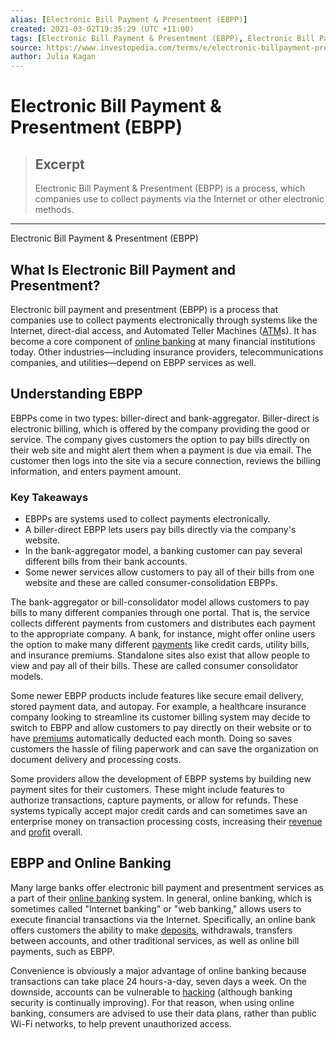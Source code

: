 ```yaml
---
alias: [Electronic Bill Payment & Presentment (EBPP)]
created: 2021-03-02T19:35:29 (UTC +11:00)
tags: [Electronic Bill Payment & Presentment (EBPP), Electronic Bill Payment & Presentment (EBPP)]
source: https://www.investopedia.com/terms/e/electronic-billpayment-presentment.asp
author: Julia Kagan
---
```


# Electronic Bill Payment & Presentment (EBPP)

> ## Excerpt
> Electronic Bill Payment & Presentment (EBPP) is a process, which companies use to collect payments via the Internet or other electronic methods.

---

Electronic Bill Payment & Presentment (EBPP)
## What Is Electronic Bill Payment and Presentment?

Electronic bill payment and presentment (EBPP) is a process that companies use to collect payments electronically through systems like the Internet, direct-dial access, and Automated Teller Machines ([ATM](https://www.investopedia.com/terms/a/atm.asp)s). It has become a core component of [online banking](https://www.investopedia.com/terms/o/onlinebanking.asp) at many financial institutions today. Other industries—including insurance providers, telecommunications companies, and utilities—depend on EBPP services as well.

## Understanding EBPP

EBPPs come in two types: biller-direct and bank-aggregator. Biller-direct is electronic billing, which is offered by the company providing the good or service. The company gives customers the option to pay bills directly on their web site and might alert them when a payment is due via email. The customer then logs into the site via a secure connection, reviews the billing information, and enters payment amount.

### Key Takeaways

-   EBPPs are systems used to collect payments electronically.
-   A biller-direct EBPP lets users pay bills directly via the company's website.
-   In the bank-aggregator model, a banking customer can pay several different bills from their bank accounts.
-   Some newer services allow customers to pay all of their bills from one website and these are called consumer-consolidation EBPPs.

The bank-aggregator or bill-consolidator model allows customers to pay bills to many different companies through one portal. That is, the service collects different payments from customers and distributes each payment to the appropriate company. A bank, for instance, might offer online users the option to make many different [payments](https://www.investopedia.com/terms/p/payment.asp) like credit cards, utility bills, and insurance premiums. Standalone sites also exist that allow people to view and pay all of their bills. These are called consumer consolidator models.

Some newer EBPP products include features like secure email delivery, stored payment data, and autopay. For example, a healthcare insurance company looking to streamline its customer billing system may decide to switch to EBPP and allow customers to pay directly on their website or to have [premiums](https://www.investopedia.com/terms/i/insurance-premium.asp) automatically deducted each month. Doing so saves customers the hassle of filing paperwork and can save the organization on document delivery and processing costs.

Some providers allow the development of EBPP systems by building new payment sites for their customers. These might include features to authorize transactions, capture payments, or allow for refunds. These systems typically accept major credit cards and can sometimes save an enterprise money on transaction processing costs, increasing their [revenue](https://www.investopedia.com/terms/r/revenue.asp) and [profit](https://www.investopedia.com/terms/p/profit.asp) overall.

## EBPP and Online Banking

Many large banks offer electronic bill payment and presentment services as a part of their [online banking](https://www.investopedia.com/terms/o/onlinebanking.asp) system. In general, online banking, which is sometimes called "Internet banking" or "web banking," allows users to execute financial transactions via the Internet. Specifically, an online bank offers customers the ability to make [deposits](https://www.investopedia.com/terms/d/deposit.asp), withdrawals, transfers between accounts, and other traditional services, as well as online bill payments, such as EBPP.

Convenience is obviously a major advantage of online banking because transactions can take place 24 hours-a-day, seven days a week. On the downside, accounts can be vulnerable to [hacking](https://www.investopedia.com/articles/personal-finance/012117/cyber-attacks-and-bank-failures-risks-you-should-know.asp) (although banking security is continually improving). For that reason, when using online banking, consumers are advised to use their data plans, rather than public Wi-Fi networks, to help prevent unauthorized access.
